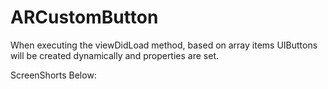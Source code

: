 # ARCustomButton

When executing the viewDidLoad method, based on array items UIButtons will be created dynamically and properties are set.

ScreenShorts Below:

